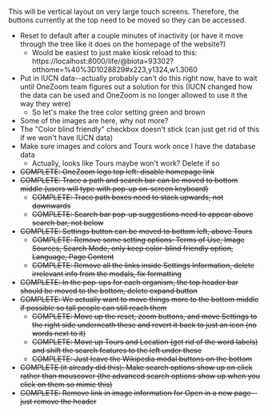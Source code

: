 This will be vertical layout on very large touch screens. Therefore, the buttons currently at the top need to be moved so they can be accessed.

- Reset to default after a couple minutes of inactivity (or have it move through the tree like it does on the homepage of the website?)
    - Would be easiest to just make kiosk reload to this: https://localhost:8000/life/@biota=93302?otthome=%40%3D1028829#x223,y1324,w1.3060
- Put in IUCN data--actually probably can't do this right now, have to wait until OneZoom team figures out a solution for this (IUCN changed how the data can be used and OneZoom is no longer allowed to use it the way they were)
    - So let's make the tree color setting green and brown
- Some of the images are here, why not more?
- The "Color blind friendly" checkbox doesn't stick (can just get rid of this if we won't have IUCN data)
- Make sure images and colors and Tours work once I have the database data
    - Actually, looks like Tours maybe won't work? Delete if so
- ~~COMPLETE: OneZoom logo top left: disable homepage link~~
- ~~COMPLETE: Trace a path and search bar can be moved to bottom middle (users will type with pop-up on-screen keyboard)~~
    - ~~COMPLETE: Trace path boxes need to stack upwards, not downwards~~
    - ~~COMPLETE: Search bar pop-up suggestions need to appear above search bar, not below~~
- ~~COMPLETE: Settings button can be moved to bottom left, above Tours~~
    - ~~COMPLETE: Remove some setting options: Terms of Use, Image Sources, Search Mode, only keep color-blind friendly option, Language, Page Content~~
    - ~~COMPLETE: Remove all the links inside Settings Information, delete irrelevant info from the modals, fix formatting~~
- ~~COMPLETE: In the pop-ups for each organism, the top header bar should be moved to the bottom, delete expand button~~
- ~~COMPLETE: We actually want to move things more to the bottom middle if possible so tall people can still reach them~~
    - ~~COMPLETE: Move up the reset, zoom buttons, and move Settings to the right side underneath these and revert it back to just an icon (no words next to it)~~
    - ~~COMPLETE: Move up Tours and Location (get rid of the word labels) and shift the search features to the left under these~~
    - ~~COMPLETE: Just leave the Wikipedia modal buttons on the bottom~~
- ~~COMPLETE (it already did this): Make search options show up on click rather than mouseover (the advanced search options show up when you click on them so mimic this)~~
- ~~COMPLETE: Remove link in image information for Open in a new page--just remove the header~~